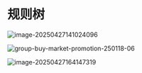 # 规则树

![image-20250427141024096](https://yygqzzk.oss-cn-wuhan-lr.aliyuncs.com/typora-images/202504271410153.png)



![group-buy-market-promotion-250118-06](https://yygqzzk.oss-cn-wuhan-lr.aliyuncs.com/typora-images/202504271512609.png)



![image-20250427164147319](https://yygqzzk.oss-cn-wuhan-lr.aliyuncs.com/typora-images/202504271644087.png)



